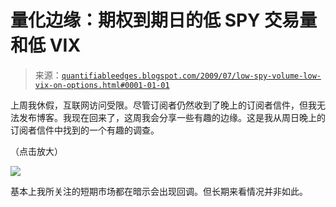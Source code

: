 <!--yml

分类：未分类

日期：2024-05-18 13:17:44

-->

# 量化边缘：期权到期日的低 SPY 交易量和低 VIX

> 来源：[`quantifiableedges.blogspot.com/2009/07/low-spy-volume-low-vix-on-options.html#0001-01-01`](http://quantifiableedges.blogspot.com/2009/07/low-spy-volume-low-vix-on-options.html#0001-01-01)

上周我休假，互联网访问受限。尽管订阅者仍然收到了晚上的订阅者信件，但我无法发布博客。我现在回来了，这周我会分享一些有趣的边缘。这是我从周日晚上的订阅者信件中找到的一个有趣的调查。

（点击放大）

![](https://blogger.googleusercontent.com/img/b/R29vZ2xl/AVvXsEgdrIKSQrXb7b4CCsXBkFutMwDp7c6duuhUteOVb-NaviCZWxgI0WFghaA87DClkepbhVwuTS3ptjrE-8aW-VPWjlAMz40inmi8ORBflsHo3iRvDtPZfI9lDciZffIU-4ld9wpNpOfS0sqo/s1600-h/2009-7-20+png1.png)

基本上我所关注的短期市场都在暗示会出现回调。但长期来看情况并非如此。
